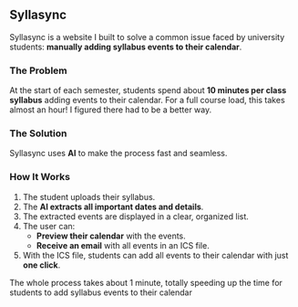## Syllasync  

Syllasync is a website I built to solve a common issue faced by university students: **manually adding syllabus events to their calendar**.  

### The Problem  
At the start of each semester, students spend about **10 minutes per class syllabus** adding events to their calendar. For a full course load, this takes almost an hour! I figured there had to be a better way.  

### The Solution  
Syllasync uses **AI** to make the process fast and seamless.  

### How It Works  
1. The student uploads their syllabus.  
2. The **AI extracts all important dates and details**.  
3. The extracted events are displayed in a clear, organized list.  
4. The user can:  
   - **Preview their calendar** with the events.  
   - **Receive an email** with all events in an ICS file.  
5. With the ICS file, students can add all events to their calendar with just **one click**.


The whole process takes about 1 minute, totally speeding up the time for students to add syllabus events to their calendar
